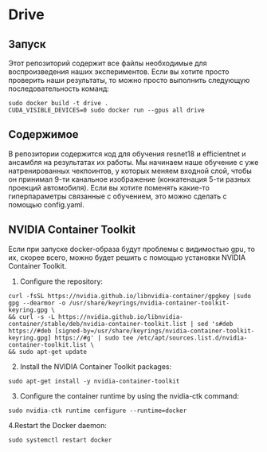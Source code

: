 # Drive

## Запуск
Этот репозиторий содержит все файлы необходимые для воспроизведения наших экспериментов. Если вы хотите просто проверить наши результаты, то можно просто выполнить следующую последовательность команд:
```shell
sudo docker build -t drive .
CUDA_VISIBLE_DEVICES=0 sudo docker run --gpus all drive
```
## Содержимое
В репозитории содержится код для обучения resnet18 и efficientnet и ансамбля на результатах их работы. Мы начинаем наше обучение с уже натренированных чекпоинтов, у которых меняем входной слой, чтобы он принимал 9-ти канальное изображение (конкатенация 5-ти разных проекций автомобиля). Если вы хотите поменять какие-то гиперпараметры связанные с обучением, это можно сделать с помощью config.yaml.
## NVIDIA Container Toolkit
Если при запуске docker-образа будут проблемы с видимостью gpu, то их, скорее всего, можно будет решить с помощью установки NVIDIA Container Toolkit. 
1. Configure the repository:
```shell
curl -fsSL https://nvidia.github.io/libnvidia-container/gpgkey |sudo gpg --dearmor -o /usr/share/keyrings/nvidia-container-toolkit-keyring.gpg \
&& curl -s -L https://nvidia.github.io/libnvidia-container/stable/deb/nvidia-container-toolkit.list | sed 's#deb https://#deb [signed-by=/usr/share/keyrings/nvidia-container-toolkit-keyring.gpg] https://#g' | sudo tee /etc/apt/sources.list.d/nvidia-container-toolkit.list \
&& sudo apt-get update
```
2. Install the NVIDIA Container Toolkit packages:
```shell
sudo apt-get install -y nvidia-container-toolkit
```
3. Configure the container runtime by using the nvidia-ctk command:
```shell
sudo nvidia-ctk runtime configure --runtime=docker
```
4.Restart the Docker daemon:
```shell
sudo systemctl restart docker
```
